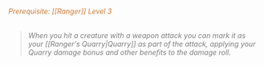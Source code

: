 ###### *<span style="color:rgb(203, 123, 55)">Prerequisite: [[Ranger]] Level 3</span>*

> *<span style="color:rgb(125, 125, 125)">When you hit a creature with a weapon attack you can mark it as your [[Ranger's Quarry|Quarry]] as part of the attack, applying your Quarry damage bonus and other benefits to the damage roll.</span>*